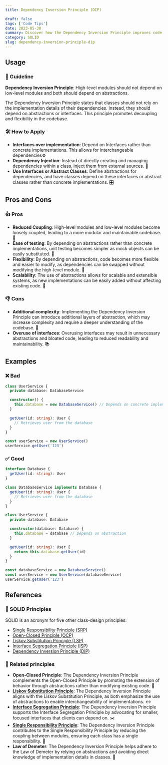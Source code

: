 ```yaml
---
title: Dependency Inversion Principle (DIP)

draft: false
tags: ['Code Tips']
date: 2023-05-30
summary: Discover how the Dependency Inversion Principle improves code maintainability and modularity by relying on abstractions and inverting control of dependencies.
category: SOLID
slug: dependency-inversion-principle-dip
---
```


## Usage

### 📝 Guideline

**Dependency Inversion Principle**: High-level modules should not depend on low-level modules and both should depend on abstractions.

The Dependency Inversion Principle states that classes should not rely on the implementation details of their dependencies. Instead, they should depend on abstractions or interfaces. This principle promotes decoupling and flexibility in the codebase.

### 🛠️ How to Apply

- **Interfaces over implementation**: Depend on Interfaces rather than concrete implementations. This allows for interchangeable dependencies⚙️
- **Dependency Injection**: Instead of directly creating and managing dependencies within a class, inject them from external sources. 🧩
- **Use Interfaces or Abstract Classes**: Define abstractions for dependencies, and have classes depend on these interfaces or abstract classes rather than concrete implementations. 🎛️

## Pros and Cons

### 👍 Pros

- **Reduced Coupling**: High-level modules and low-level modules become loosely coupled, leading to a more modular and maintainable codebase. 🧩
- **Ease of testing**: By depending on abstractions rather than concrete implementations, unit testing becomes simpler as mock objects can be easily substituted. 🧪
- **Flexibility**: By depending on abstractions, code becomes more flexible and easier to modify, as dependencies can be swapped without modifying the high-level module. 🔄
- **Scalability**: The use of abstractions allows for scalable and extensible systems, as new implementations can be easily added without affecting existing code. 🚀

### 👎 Cons

- **Additional complexity**: Implementing the Dependency Inversion Principle can introduce additional layers of abstraction, which may increase complexity and require a deeper understanding of the codebase. 🤔
- **Overuse of interfaces**: Overusing interfaces may result in unnecessary abstractions and bloated code, leading to reduced readability and maintainability. 📚

## Examples

### ❌ Bad

```typescript
class UserService {
  private database: DatabaseService

  constructor() {
    this.database = new DatabaseService() // Depends on concrete implementation
  }

  getUser(id: string): User {
    // Retrieves user from the database
  }
}

const userService = new UserService()
userService.getUser('123')
```

### ✅ Good

```typescript
interface Database {
  getUser(id: string): User
}

class DatabaseService implements Database {
  getUser(id: string): User {
    // Retrieves user from the database
  }
}

class UserService {
  private database: Database

  constructor(database: Database) {
    this.database = database // Depends on abstraction
  }

  getUser(id: string): User {
    return this.database.getUser(id)
  }
}

const databaseService = new DatabaseService()
const userService = new UserService(databaseService)
userService.getUser('123')
```

## References

### 🧱 SOLID Principles

SOLID is an acronym for five other class-design principles:

- [Single Responsibility Principle (SRP)](/blog/single-responsibility-principle-srp)
- [Open-Closed Principle (OCP)](/blog/open-closed-principle-ocp)
- [Liskov Substitution Principle (LSP)](/blog/liskov-substitution-principle-lsp)
- [Interface Segregation Principle (ISP)](/blog/interface-segregation-principle-isp)
- [Dependency Inversion Principle (DIP)](/blog/dependency-inversion-principle-dip)

### 🔀 Related principles

- **Open-Closed Principle**: The Dependency Inversion Principle complements the Open-Closed Principle by promoting the extension of behavior through abstractions rather than modifying existing code. 🚪
- [**Liskov Substitution Principle**](/blog/liskov-substitution-principle-lsp): The Dependency Inversion Principle aligns with the Liskov Substitution Principle, as both emphasize the use of abstractions to enable interchangeability of implementations. ↔️
- [**Interface Segregation Principle**](/blog/interface-segregation-principle-isp): The Dependency Inversion Principle supports the Interface Segregation Principle by advocating for smaller, focused interfaces that clients can depend on. ✂️
- [**Single Responsibility Principle**](/blog/single-responsibility-principle-srp): The Dependency Inversion Principle contributes to the Single Responsibility Principle by reducing the coupling between modules, ensuring each class has a single responsibility. 🎯
- **Law of Demeter**: The Dependency Inversion Principle helps adhere to the Law of Demeter by relying on abstractions and avoiding direct knowledge of implementation details in classes. 📏

